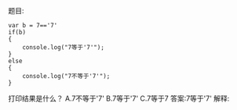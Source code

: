 题目:

    var b = 7=='7'
    if(b)
    {
        console.log("7等于'7'");
    }
    else
    {
        console.log("7不等于'7'");
    }
打印结果是什么？
A.7不等于'7'
B.7等于'7'
C.7等于7
答案:7等于'7'
解释: